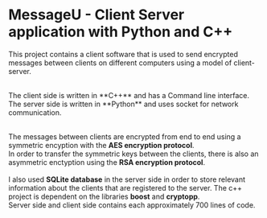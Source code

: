 # MessageU - Client Server application with Python and C++
This project contains a client software that is used to send encrypted messages between clients on different computers using a model of client-server. </br> 

</br> 
The client side is written in **C++** and has a Command line interface. </br> 
The server side is written in **Python** and uses socket for network communication. </br> 
</br> 

The messages between clients are encrypted from end to end using a symmetric encyption with the **AES encryption protocol**. </br>
In order to transfer the symmetric keys between the clients, there is also an asymmetric enctyption using the **RSA encryption protocol**. </br>
</br> 
I also used **SQLite database** in the server side in order to store relevant information about the clients that are registered to the server.
The c++ project is dependent on the libraries **boost** and **cryptopp**.</br>
Server side and client side contains each approximately 700 lines of code.
